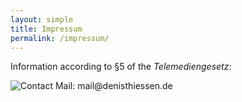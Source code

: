 ```yaml
---
layout: simple
title: Impressum
permalink: /impressum/
---
```


Information according to §5 of the *Telemediengesetz*:

<img alt="Contact Mail: mail@denisthiessen.de" src="../assets/icons/impressum.png">
